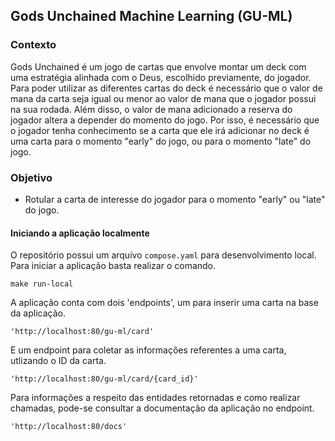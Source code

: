 ## Gods Unchained Machine Learning (GU-ML)

### Contexto
Gods Unchained é um jogo de cartas que envolve montar um deck com uma estratégia alinhada com o Deus, escolhido previamente, do jogador.
Para poder utilizar as diferentes cartas do deck é necessário que o valor de mana da carta seja igual ou menor ao valor de mana que o jogador possui na sua rodada. Além disso, o valor de mana adicionado a reserva do jogador altera a depender do momento do jogo. Por isso, é necessário que o jogador tenha conhecimento se a carta que ele irá adicionar no deck é uma carta para o momento "early" do jogo, ou para o momento "late" do jogo.

### Objetivo
* Rotular a carta de interesse do jogador para o momento "early" ou "late" do jogo.

#### Iniciando a aplicação localmente
O repositório possui um arquivo `compose.yaml` para desenvolvimento local. Para iniciar a aplicação basta realizar o comando.
```
make run-local
```
A aplicação conta com dois 'endpoints', um para inserir uma carta na base da aplicação.
```
'http://localhost:80/gu-ml/card'
```
E um endpoint para coletar as informações referentes a uma carta, utlizando o ID da carta.
```
'http://localhost:80/gu-ml/card/{card_id}'
```
Para informações a respeito das entidades retornadas e como realizar chamadas, pode-se consultar a documentação da aplicação no endpoint.
```
'http://localhost:80/docs'
```
